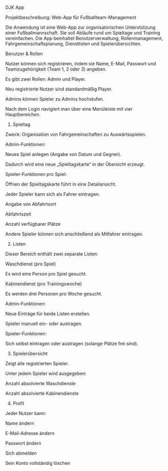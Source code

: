 DJK App


Projektbeschreibung: Web-App für Fußballteam-Management

Die Anwendung ist eine Web-App zur organisatorischen Unterstützung einer Fußballmannschaft. Sie soll Abläufe rund um Spieltage und Training vereinfachen. Die App beinhaltet Benutzerverwaltung, Rollenmanagement, Fahrgemeinschaftsplanung, Dienstlisten und Spielerübersichten.

Benutzer & Rollen

Nutzer können sich registrieren, indem sie Name, E-Mail, Passwort und Teamzugehörigkeit (Team 1, 2 oder 3) angeben.

Es gibt zwei Rollen: Admin und Player.

Neu registrierte Nutzer sind standardmäßig Player.

Admins können Spieler zu Admins hochstufen.

Nach dem Login navigiert man über eine Menüleiste mit vier Hauptbereichen.


1. Spieltag

Zweck: Organisation von Fahrgemeinschaften zu Auswärtsspielen.

Admin-Funktionen:

Neues Spiel anlegen (Angabe von Datum und Gegner).

Dadurch wird eine neue „Spieltagskarte“ in der Übersicht erzeugt.

Spieler-Funktionen pro Spiel:

Öffnen der Spieltagskarte führt in eine Detailansicht.

Jeder Spieler kann sich als Fahrer eintragen:

Angabe von Abfahrtsort

Abfahrtszeit

Anzahl verfügbarer Plätze

Andere Spieler können sich anschließend als Mitfahrer eintragen.


2. Listen

Dieser Bereich enthält zwei separate Listen:

Waschdienst (pro Spiel)

Es wird eine Person pro Spiel gesucht.

Kabinendienst (pro Trainingswoche)

Es werden drei Personen pro Woche gesucht.

Admin-Funktionen:

Neue Einträge für beide Listen erstellen.

Spieler manuell ein- oder austragen.

Spieler-Funktionen:

Sich selbst eintragen oder austragen (solange Plätze frei sind).


3. Spielerübersicht

Zeigt alle registrierten Spieler.

Unter jedem Spieler wird ausgegeben:

Anzahl absolvierte Waschdienste

Anzahl absolvierte Kabinendienste


4. Profil

Jeder Nutzer kann:

Name ändern

E-Mail-Adresse ändern

Passwort ändern

Sich abmelden

Sein Konto vollständig löschen
